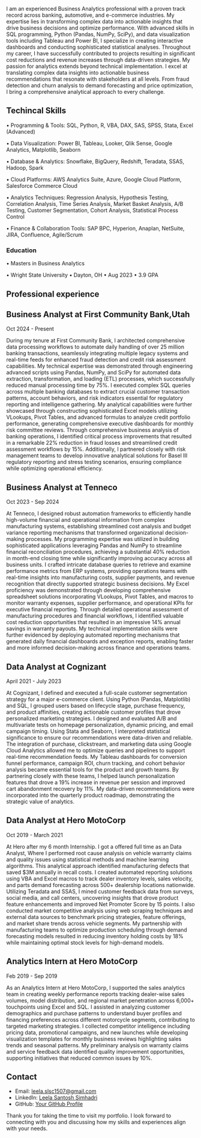 I am an experienced Business Analytics professional with a proven track record across banking, automotive, and e-commerce industries. My expertise lies in transforming complex data into actionable insights that drive business decisions and optimize performance. With advanced skills in SQL programming, Python (Pandas, NumPy, SciPy), and data visualization tools including Tableau and Power BI, I specialize in creating interactive dashboards and conducting sophisticated statistical analyses.
Throughout my career, I have successfully contributed to projects resulting in significant cost reductions and revenue increases through data-driven strategies. My passion for analytics extends beyond technical implementation. I excel at translating complex data insights into actionable business recommendations that resonate with stakeholders at all levels. From fraud detection and churn analysis to demand forecasting and price optimization, I bring a comprehensive analytical approach to every challenge.


## Techincal Skills 

• Programming & Tools: SQL, Python, R, VBA, DAX, SAS, SPSS, Stata, Excel (Advanced)


• Data Visualization: Power BI, Tableau, Looker, Qlik Sense, Google Analytics, Matplotlib, Seaborn


• Database & Analytics: Snowflake, BigQuery, Redshift, Teradata, SSAS, Hadoop, Spark


• Cloud Platforms: AWS Analytics Suite, Azure, Google Cloud Platform, Salesforce Commerce Cloud


• Analytics Techniques: Regression Analysis, Hypothesis Testing, Correlation Analysis, Time Series Analysis, 
  Market Basket Analysis, A/B Testing, Customer Segmentation, Cohort Analysis, Statistical Process Control
  
    
• Finance & Collaboration Tools: SAP BPC, Hyperion, Anaplan, NetSuite, JIRA, Confluence, Agile/Scrum

### Education
• Masters in Business Analytics
  
• Wright State University • Dayton, OH • Aug 2023 • 3.9 GPA

## Professional experience

## Business Analyst at First Community Bank,Utah 
   Oct 2024 - Present
   
   
During my tenure at First Community Bank, I architected comprehensive data processing workflows to automate daily handling of over 25 million banking transactions, seamlessly integrating multiple legacy systems and real-time feeds for enhanced fraud detection and credit risk assessment capabilities. My technical expertise was demonstrated through engineering advanced scripts using Pandas, NumPy, and SciPy for automated data extraction, transformation, and loading (ETL) processes, which successfully reduced manual processing time by 75%. I executed complex SQL queries across multiple banking databases to extract crucial customer transaction patterns, account behaviors, and risk indicators essential for regulatory reporting and intelligence gathering.
My analytical capabilities were further showcased through constructing sophisticated Excel models utilizing VLookups, Pivot Tables, and advanced formulas to analyze credit portfolio performance, generating comprehensive executive dashboards for monthly risk committee reviews. Through comprehensive business analysis of banking operations, I identified critical process improvements that resulted in a remarkable 22% reduction in fraud losses and streamlined credit assessment workflows by 15%. Additionally, I partnered closely with risk management teams to develop innovative analytical solutions for Basel III regulatory reporting and stress testing scenarios, ensuring compliance while optimizing operational efficiency.

## Business Analyst at Tenneco 
   Oct 2023 - Sep 2024
   
   
At Tenneco, I designed robust automation frameworks to efficiently handle high-volume financial and operational information from complex manufacturing systems, establishing streamlined cost analysis and budget variance reporting mechanisms that transformed organizational decision-making processes. My programming expertise was utilized in building sophisticated applications leveraging Pandas and NumPy to streamline financial reconciliation procedures, achieving a substantial 40% reduction in month-end closing time while significantly improving accuracy across all business units.
I crafted intricate database queries to retrieve and examine performance metrics from ERP systems, providing operations teams with real-time insights into manufacturing costs, supplier payments, and revenue recognition that directly supported strategic business decisions. My Excel proficiency was demonstrated through developing comprehensive spreadsheet solutions incorporating VLookups, Pivot Tables, and macros to monitor warranty expenses, supplier performance, and operational KPIs for executive financial reporting. Through detailed operational assessment of manufacturing procedures and financial workflows, I identified valuable cost reduction opportunities that resulted in an impressive 14% annual savings in warranty payouts. My technical implementation skills were further evidenced by deploying automated reporting mechanisms that generated daily financial dashboards and exception reports, enabling faster and more informed decision-making across finance and operations teams.

## Data Analyst at Cognizant 
   April 2021 - July 2023
   
   
At Cognizant, I defined and executed a full-scale customer segmentation strategy for a major e-commerce client. Using Python (Pandas, Matplotlib) and SQL, I grouped users based on lifecycle stage, purchase frequency, and product affinities, creating actionable customer profiles that drove personalized marketing strategies.
I designed and evaluated A/B and multivariate tests on homepage personalization, dynamic pricing, and email campaign timing. Using Stata and Seaborn, I interpreted statistical significance to ensure our recommendations were data-driven and reliable. The integration of purchase, clickstream, and marketing data using Google Cloud Analytics allowed me to optimize queries and pipelines to support real-time recommendation feeds.
My Tableau dashboards for conversion funnel performance, campaign ROI, churn tracking, and cohort behavior analysis became essential tools for the product and growth teams. By partnering closely with these teams, I helped launch personalization features that drove a 19% increase in revenue per session and improved cart abandonment recovery by 11%. My data-driven recommendations were incorporated into the quarterly product roadmap, demonstrating the strategic value of analytics.

## Data Analyst at Hero MotoCorp
   Oct 2019 - March 2021
   
   
At Hero after my 6 month Internship. I got a offered full time as an Data Analyst, Where I performed root cause analysis on vehicle warranty claims and quality issues using statistical methods and machine learning algorithms. This analytical approach identified manufacturing defects that saved $3M annually in recall costs. I created automated reporting solutions using VBA and Excel macros to track dealer inventory levels, sales velocity, and parts demand forecasting across 500+ dealership locations nationwide.
Utilizing Teradata and SSAS, I mined customer feedback data from surveys, social media, and call centers, uncovering insights that drove product feature enhancements and improved Net Promoter Score by 15 points. I also conducted market competitive analysis using web scraping techniques and external data sources to benchmark pricing strategies, feature offerings, and market share trends across vehicle segments.
My partnership with manufacturing teams to optimize production scheduling through demand forecasting models resulted in reducing inventory holding costs by 18% while maintaining optimal stock levels for high-demand models.

## Analytics Intern at Hero MotoCorp
   Feb 2019 - Sep 2019

   
As an Analytics Intern at Hero MotoCorp, I supported the sales analytics team in creating weekly performance reports tracking dealer-wise sales volumes, model distribution, and regional market penetration across 6,000+ touchpoints using Excel and SQL. I assisted in analyzing customer demographics and purchase patterns to understand buyer profiles and financing preferences across different motorcycle segments, contributing to targeted marketing strategies.
I collected competitor intelligence including pricing data, promotional campaigns, and new launches while developing visualization templates for monthly business reviews highlighting sales trends and seasonal patterns. My preliminary analysis on warranty claims and service feedback data identified quality improvement opportunities, supporting initiatives that reduced common issues by 10%.




## Contact

- Email: leela.slsc1507@gmail.com
- LinkedIn: [Leela Santosh Simhadri](www.linkedin.com/in/leelasimhadri)
- GitHub: [Your GitHub Profile](your-github-url)

Thank you for taking the time to visit my portfolio. I look forward to connecting with you and discussing how my skills and experiences align with your needs.

